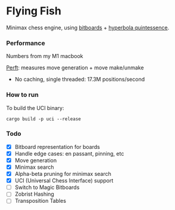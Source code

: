 # Flying Fish

Minimax chess engine, using [bitboards](https://www.chessprogramming.org/Bitboards) + [hyperbola quintessence](https://www.chessprogramming.org/Hyperbola_Quintessence).

### Performance

Numbers from my M1 macbook

[Perft](https://www.chessprogramming.org/Perft): measures move generation + move make/unmake
- No caching, single threaded: 17.3M positions/second

### How to run

To build the UCI binary:

```
cargo build -p uci --release
```

### Todo

- [X] Bitboard representation for boards
- [X] Handle edge cases: en passant, pinning, etc
- [X] Move generation
- [X] Minimax search
- [X] Alpha-beta pruning for minimax search
- [X] UCI (Universal Chess Interface) support
- [ ] Switch to Magic Bitboards
- [ ] Zobrist Hashing
- [ ] Transposition Tables

